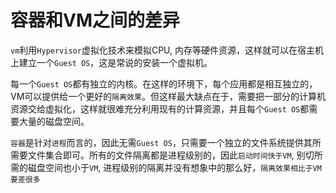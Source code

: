 # 容器和VM之间的差异

`vm`利用`Hypervisor`虚拟化技术来模拟CPU, 内存等硬件资源，这样就可以在宿主机上建立一个`Guest OS`，这是常说的安装一个虚拟机。



每一个`Guest OS`都有独立的内核。在这样的环境下，每个应用都是相互独立的，VM可以提供给一个更好的`隔离效果`。但这样最大缺点在于，需要把一部分的计算机资源交给虚拟化，这样就很难充分利用现有的计算资源，并且每个`Guest OS`都需要大量的磁盘空间。



`容器`是针对`进程`而言的，因此无需`Guest OS`，只需要一个独立的文件系统提供其所需要文件集合即可。所有的文件隔离都是进程级别的，因此`启动时间快于VM`, 别切所需的磁盘空间也小于`VM`, 进程级别的隔离并没有想象中的那么好，`隔离效果相比于VM要差很多`
